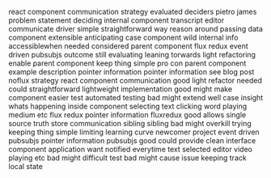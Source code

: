 react component communication strategy evaluated deciders pietro james problem statement deciding internal component transcript editor communicate driver simple straightforward way reason around passing data component extensible anticipating case component wild internal info accessiblewhen needed considered parent component flux redux event driven pubsubjs outcome still evaluating leaning torwards light refactoring enable parent component keep thing simple pro con parent component example description pointer information pointer information see blog post noflux strategy react component communication good light refactor needed could straightforward lightweight implementation good might make component easier test automated testing bad might extend well case insight whats happening inside component selecting text clicking word playing medium etc flux redux pointer information fluxredux good allows single source truth store communication sibling sibling bad might overkill trying keeping thing simple limiting learning curve newcomer project event driven pubsubjs pointer information pubsubjs good could provide clean interface component application want notified everytime text selected editor video playing etc bad might difficult test bad might cause issue keeping track local state